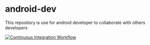 # android-dev
This repository is use for android developer to collaborate with others developers

[![Continuous Integration Workflow](https://github.com/nusademy/android-school-app-dev/actions/workflows/main.yml/badge.svg)](https://github.com/nusademy/android-school-app-dev/actions/workflows/main.yml)
